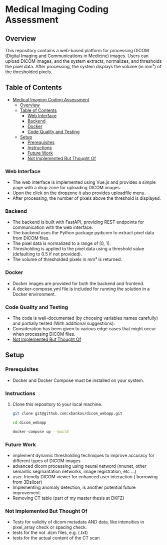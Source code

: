 # Medical Imaging Coding Assessment

## Overview

This repository contains a web-based platform for processing DICOM (Digital Imaging and Communications in Medicine) images. Users can upload DICOM images, and the system extracts, normalizes, and thresholds the pixel data. After processing, the system displays the volume (in mm³) of the thresholded pixels.

## Table of Contents

- [Medical Imaging Coding Assessment](#medical-imaging-coding-assessment)
  - [Overview](#overview)
  - [Table of Contents](#table-of-contents)
    - [Web Interface](#web-interface)
    - [Backend](#backend)
    - [Docker](#docker)
    - [Code Quality and Testing](#code-quality-and-testing)
  - [Setup](#setup)
    - [Prerequisites](#prerequisites)
    - [Instructions](#instructions)
    - [Future Work](#future-work)
    - [Not Implemented But Thought Of](#not-implemented-but-thought-of)

### Web Interface

- The web interface is implemented using Vue.js and provides a simple page with a drop zone for uploading DICOM images.
- Upon the click on the dropzone it also provides uploadfile menu.
- After processing, the number of pixels above the threshold is displayed.

### Backend

- The backend is built with FastAPI, providing REST endpoints for communication with the web interface.
- The backend uses the Python package pydicom to extract pixel data from DICOM files.
- The pixel data is normalized to a range of [0, 1].
- Thresholding is applied to the pixel data using a threshold value (defaulting to 0.5 if not provided).
- The volume of thresholded pixels in mm³ is returned.

### Docker

- Docker images are provided for both the backend and frontend.
- A docker-compose.yml file is included for running the solution in a Docker environment.

### Code Quality and Testing

- The code is well-documented (by choosing variables names carefully) and partially tested (With additional suggestions).
- Consideration has been given to various edge cases that might occur when processing DICOM files.
- [Not Implemented But Thought Of](#not-implemented-but-thought-of)

## Setup

### Prerequisites

- Docker and Docker Compose must be installed on your system.

### Instructions

1. Clone this repository to your local machine.

   ```bash
   git clone git@github.com:xbankov/dicom_webapp.git

   cd dicom_webapp

   docker-compose up --build
   ```

### Future Work

- implement dynamic thresholding techniques to improve accuracy for different types of DICOM images
- advanced dicom processing using neural netword (nnunet, other semantic segmantation networks, image registration, etc ...)
- user-friendly DICOM viewer for enhanced user interaction ( borrowing from 3Dslicer)
- Implementing anomaly detection, is another potential future improvement.
- Removing CT table (part of my master thesis at DKFZ)

### Not Implemented But Thought Of

- Tests for validity of dicom metadata AND data, like intensities in pixel_array check or spacing check.
- tests for the not .dcm files, e.g. (.txt)
- tests for the actual content of the CT scan
